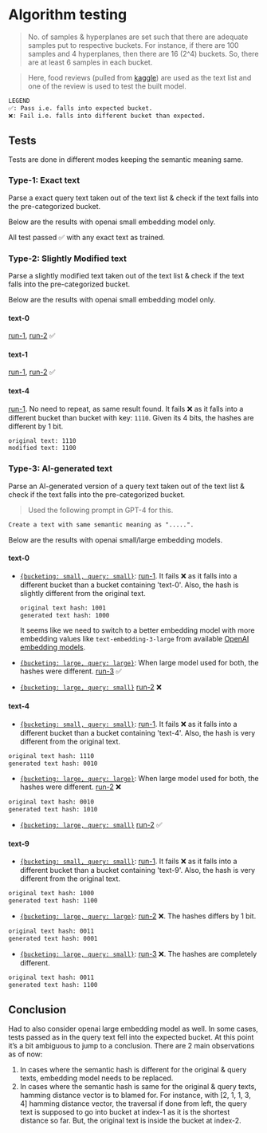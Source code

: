 # Algorithm testing

> No. of samples & hyperplanes are set such that there are adequate samples put to respective buckets. For instance, if there are 100 samples and 4 hyperplanes, then there are 16 (2^4) buckets. So, there are at least 6 samples in each bucket.

> Here, food reviews (pulled from [kaggle](https://www.kaggle.com/datasets/snap/amazon-fine-food-reviews)) are used as the text list and one of the review is used to test the built model.

```txt
LEGEND
✅: Pass i.e. falls into expected bucket.
❌: Fail i.e. falls into different bucket than expected.
```

## Tests

Tests are done in different modes keeping the semantic meaning same.

### Type-1: Exact text

Parse a exact query text taken out of the text list & check if the text falls into the pre-categorized bucket.

Below are the results with openai small embedding model only.

All test passed ✅ with any exact text as trained.

### Type-2: Slightly Modified text

Parse a slightly modified text taken out of the text list & check if the text falls into the pre-categorized bucket.

Below are the results with openai small embedding model only.

#### text-0

[run-1](./20_4_2a1.txt), [run-2](./20_4_2a2.txt) ✅

#### text-1

[run-1](./20_4_2b1.txt), [run-2](./20_4_2b2.txt) ✅

#### text-4

[run-1](./20_4_2c1.txt). No need to repeat, as same result found. It fails ❌ as it falls into a different bucket than bucket with key: `1110`. Given its 4 bits, the hashes are different by 1 bit.

```txt
original text: 1110
modified text: 1100
```

### Type-3: AI-generated text

Parse an AI-generated version of a query text taken out of the text list & check if the text falls into the pre-categorized bucket.

> Used the following prompt in GPT-4 for this.

```txt
Create a text with same semantic meaning as ".....".
```

Below are the results with openai small/large embedding models.

#### text-0

- <u>`{bucketing: small, query: small}`</u>: [run-1](./40_4_3a.txt). It fails ❌ as it falls into a different bucket than a bucket containing 'text-0'. Also, the hash is slightly different from the original text.

  ```txt
  original text hash: 1001
  generated text hash: 1000
  ```

  It seems like we need to switch to a better embedding model with more embedding values like `text-embedding-3-large` from available [OpenAI embedding models](https://platform.openai.com/docs/guides/embeddings/embedding-models).

- <u>`{bucketing: large, query: large}`</u>: When large model used for both, the hashes were different. [run-3](./40_4_3a3.txt) ✅

- <u>`{bucketing: large, query: small}`</u> [run-2](./40_4_3a2.txt) ❌

#### text-4

- <u>`{bucketing: small, query: small}`</u>: [run-1](./40_4_3b.txt). It fails ❌ as it falls into a different bucket than a bucket containing 'text-4'. Also, the hash is very different from the original text.

```txt
original text hash: 1110
generated text hash: 0010
```

- <u>`{bucketing: large, query: large}`</u>: When large model used for both, the hashes were different. [run-2](./40_4_3b2.txt) ❌

```txt
original text hash: 0010
generated text hash: 1010
```

- <u>`{bucketing: large, query: small}`</u> [run-2](./40_4_3b3.txt) ✅

#### text-9

- <u>`{bucketing: small, query: small}`</u>: [run-1](./40_4_3c.txt). It fails ❌ as it falls into a different bucket than a bucket containing 'text-9'. Also, the hash is very different from the original text.

```txt
original text hash: 1000
generated text hash: 1100
```

- <u>`{bucketing: large, query: large}`</u>: [run-2](./40_4_3c2.txt) ❌. The hashes differs by 1 bit.

```txt
original text hash: 0011
generated text hash: 0001
```

- <u>`{bucketing: large, query: small}`</u>: [run-3](./40_4_3c3.txt) ❌. The hashes are completely different.

```txt
original text hash: 0011
generated text hash: 1100
```

## Conclusion

Had to also consider openai large embedding model as well. In some cases, tests passed as in the query text fell into the expected bucket.
At this point it’s a bit ambiguous to jump to a conclusion. There are 2 main observations as of now:

1. In cases where the semantic hash is different for the original & query texts, embedding model needs to be replaced.
2. In cases where the semantic hash is same for the original & query texts, hamming distance vector is to blamed for. For instance, with [2, 1, 1, 3, 4] hamming distance vector, the traversal if done from left, the query text is supposed to go into bucket at index-1 as it is the shortest distance so far. But, the original text is inside the bucket at index-2.
